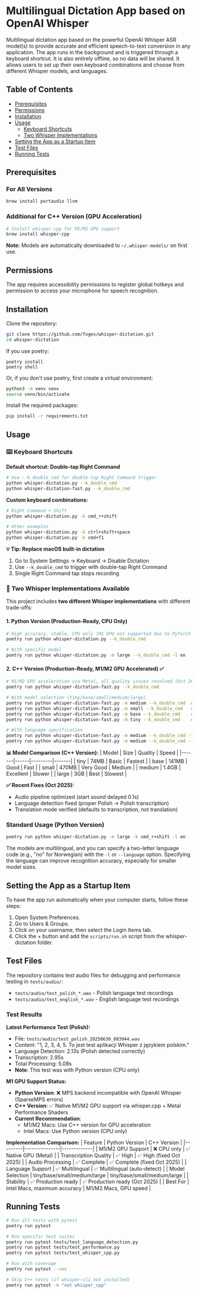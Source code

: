 # Multilingual Dictation App based on OpenAI Whisper
Multilingual dictation app based on the powerful OpenAI Whisper ASR model(s) to provide accurate and efficient speech-to-text conversion in any application. The app runs in the background and is triggered through a keyboard shortcut. It is also entirely offline, so no data will be shared. It allows users to set up their own keyboard combinations and choose from different Whisper models, and languages.

## Table of Contents
- [Prerequisites](#prerequisites)
- [Permissions](#permissions)
- [Installation](#installation)
- [Usage](#usage)
  - [Keyboard Shortcuts](#️-keyboard-shortcuts)
  - [Two Whisper Implementations](#-two-whisper-implementations-available)
- [Setting the App as a Startup Item](#setting-the-app-as-a-startup-item)
- [Test Files](#test-files)
- [Running Tests](#running-tests)

## Prerequisites

### For All Versions
```bash
brew install portaudio llvm
```

### Additional for C++ Version (GPU Acceleration)
```bash
# Install whisper.cpp for M1/M2 GPU support
brew install whisper-cpp
```

**Note:** Models are automatically downloaded to `~/.whisper-models/` on first use.

## Permissions
The app requires accessibility permissions to register global hotkeys and permission to access your microphone for speech recognition.

## Installation
Clone the repository:

```bash
git clone https://github.com/foges/whisper-dictation.git
cd whisper-dictation
```

If you use poetry:

```shell
poetry install
poetry shell
```

Or, if you don't use poetry, first create a virtual environment:

```bash
python3 -m venv venv
source venv/bin/activate
```

Install the required packages:

```bash
pip install -r requirements.txt
```

## Usage

### ⌨️ **Keyboard Shortcuts**

**Default shortcut: Double-tap Right Command**
```bash
# Use --k_double_cmd for double-tap Right Command trigger
python whisper-dictation.py --k_double_cmd
python whisper-dictation-fast.py --k_double_cmd
```

**Custom keyboard combinations:**
```bash
# Right Command + Shift
python whisper-dictation.py -k cmd_r+shift

# Other examples
python whisper-dictation.py -k ctrl+shift+space
python whisper-dictation.py -k cmd+f1
```

**💡 Tip: Replace macOS built-in dictation**
1. Go to System Settings → Keyboard → Disable Dictation
2. Use `--k_double_cmd` to trigger with double-tap Right Command
3. Single Right Command tap stops recording

### 🔄 **Two Whisper Implementations Available**

This project includes **two different Whisper implementations** with different trade-offs:

#### 1. **Python Version (Production-Ready, CPU Only)**
```bash
# High accuracy, stable, CPU only (M1 GPU not supported due to PyTorch MPS incompatibility)
poetry run python whisper-dictation.py --k_double_cmd

# With specific model
poetry run python whisper-dictation.py -m large --k_double_cmd -l en
```

#### 2. **C++ Version (Production-Ready, M1/M2 GPU Accelerated)** ✅
```bash
# M1/M2 GPU acceleration via Metal, all quality issues resolved (Oct 2025)
poetry run python whisper-dictation-fast.py --k_double_cmd

# With model selection (tiny/base/small/medium/large)
poetry run python whisper-dictation-fast.py -m medium --k_double_cmd  # Recommended
poetry run python whisper-dictation-fast.py -m small --k_double_cmd   # Balanced
poetry run python whisper-dictation-fast.py -m base --k_double_cmd    # Default
poetry run python whisper-dictation-fast.py -m tiny --k_double_cmd    # Fastest

# With language specification
poetry run python whisper-dictation-fast.py -m medium --k_double_cmd -l pl
poetry run python whisper-dictation-fast.py -m medium --k_double_cmd --allowed_languages en,pl
```

**📊 Model Comparison (C++ Version):**
| Model | Size | Quality | Speed |
|-------|------|---------|-------|
| tiny | 74MB | Basic | Fastest |
| base | 141MB | Good | Fast |
| small | 470MB | Very Good | Medium |
| medium | 1.4GB | Excellent | Slower |
| large | 3GB | Best | Slowest |

**✅ Recent Fixes (Oct 2025):**
- Audio pipeline optimized (start sound delayed 0.1s)
- Language detection fixed (proper Polish → Polish transcription)
- Translation mode verified (defaults to transcription, not translation)


### Standard Usage (Python Version)
```bash
poetry run python whisper-dictation.py -m large -k cmd_r+shift -l en
```

The models are multilingual, and you can specify a two-letter language code (e.g., "no" for Norwegian) with the `-l` or `--language` option. Specifying the language can improve recognition accuracy, especially for smaller model sizes.


## Setting the App as a Startup Item
To have the app run automatically when your computer starts, follow these steps:

 1. Open System Preferences.
 2. Go to Users & Groups.
 3. Click on your username, then select the Login Items tab.
 4. Click the + button and add the `scripts/run.sh` script from the whisper-dictation folder.

## Test Files

The repository contains test audio files for debugging and performance testing in `tests/audio/`:

- `tests/audio/test_polish_*.wav` - Polish language test recordings
- `tests/audio/test_english_*.wav` - English language test recordings

### Test Results

**Latest Performance Test (Polish):**
- File: `tests/audio/test_polish_20250630_083944.wav`
- Content: "1, 2, 3, 4, 5. To jest test aplikacji Whisper z językiem polskim."
- Language Detection: 2.13s (Polish detected correctly)
- Transcription: 2.95s
- Total Processing: 5.08s
- **Note**: This test was with Python version (CPU only)

**M1 GPU Support Status:**
- **Python Version**: ❌ MPS backend incompatible with OpenAI Whisper (SparseMPS errors)
- **C++ Version**: ✅ Native M1/M2 GPU support via whisper.cpp + Metal Performance Shaders
- **Current Recommendation**:
  - M1/M2 Macs: Use C++ version for GPU acceleration
  - Intel Macs: Use Python version (CPU only)

**Implementation Comparison:**
| Feature | Python Version | C++ Version |
|---------|---------------|-------------|
| M1/M2 GPU Support | ❌ CPU only | ✅ Native GPU (Metal) |
| Transcription Quality | ✅ High | ✅ High (fixed Oct 2025) |
| Audio Processing | ✅ Complete | ✅ Complete (fixed Oct 2025) |
| Language Support | ✅ Multilingual | ✅ Multilingual (auto-detect) |
| Model Selection | tiny/base/small/medium/large | tiny/base/small/medium/large |
| Stability | ✅ Production ready | ✅ Production ready (Oct 2025) |
| Best For | Intel Macs, maximum accuracy | M1/M2 Macs, GPU speed |

## Running Tests

```bash
# Run all tests with pytest
poetry run pytest

# Run specific test suites
poetry run pytest tests/test_language_detection.py
poetry run pytest tests/test_performance.py
poetry run pytest tests/test_whisper_cpp.py

# Run with coverage
poetry run pytest --cov

# Skip C++ tests (if whisper-cli not installed)
poetry run pytest -m "not whisper_cpp"
```
